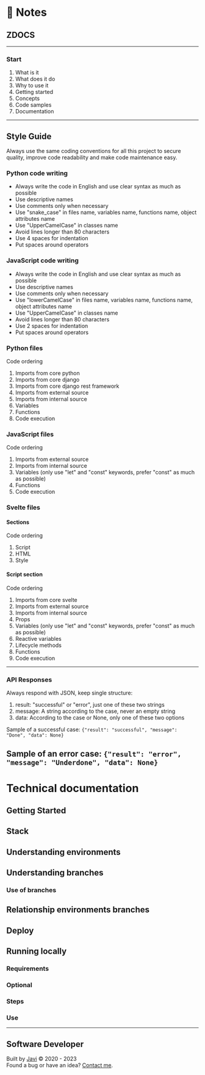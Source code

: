 # :memo: Notes
## ZDOCS
---
### Start
1. What is it
2. What does it do
3. Why to use it
4. Getting started
5. Concepts
6. Code samples
7. Documentation
---
## Style Guide
Always use the same coding conventions for all this project to secure quality, improve code readability and make code maintenance easy.
### Python code writing
- Always write the code in English and use clear syntax as much as possible
- Use descriptive names
- Use comments only when necessary
- Use "snake_case" in files name, variables name, functions name, object attributes name
- Use "UpperCamelCase" in classes name
- Avoid lines longer than 80 characters
- Use 4 spaces for indentation
- Put spaces around operators
### JavaScript code writing
- Always write the code in English and use clear syntax as much as possible
- Use descriptive names
- Use comments only when necessary
- Use "lowerCamelCase" in files name, variables name, functions name, object attributes name
- Use "UpperCamelCase" in classes name
- Avoid lines longer than 80 characters
- Use 2 spaces for indentation
- Put spaces around operators
### Python files
Code ordering

1. Imports from core python
2. Imports from core django
3. Imports from core django rest framework
4. Imports from external source
5. Imports from internal source
6. Variables
7. Functions
8. Code execution
### JavaScript files
Code ordering

1. Imports from external source
2. Imports from internal source
3. Variables (only use "let" and "const" keywords, prefer "const" as much as possible)
4. Functions
5. Code execution
### Svelte files
#### Sections
Code ordering

1. Script
2. HTML
3. Style
#### Script section
Code ordering

1. Imports from core svelte
2. Imports from external source
3. Imports from internal source
4. Props
5. Variables (only use "let" and "const" keywords, prefer "const" as much as possible)
6. Reactive variables
7. Lifecycle methods
8. Functions
9. Code execution
---
### API Responses
Always respond with JSON, keep single structure:

1. result: "successful" or "error", just one of these two strings
2. message: A string according to the case, never an empty string
3. data: According to the case or None, only one of these two options

Sample of a successful case:
`
    {"result": "successful", "message": "Done", "data": None}
`

Sample of an error case:
`
    {"result": "error", "message": "Underdone", "data": None}
`
---
# Technical documentation
## Getting Started
## Stack
## Understanding environments
## Understanding branches
### Use of branches
## Relationship environments branches
## Deploy
## Running locally
### Requirements
### Optional
### Steps
### Use
---
## Software Developer
Built by [Javi](https://javierandres.dev) :copyright: 2020 - 2023  
Found a bug or have an idea? [Contact me](https://javierandres.dev).
